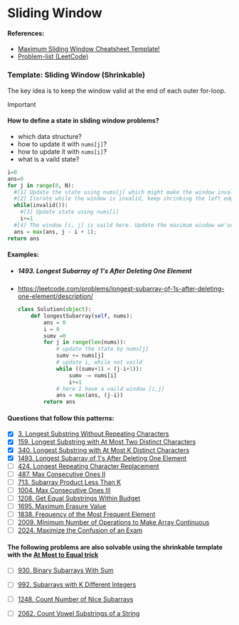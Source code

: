 # Sliding Window

#### References:
- [Maximum Sliding Window Cheatsheet Template!](https://leetcode.com/problems/frequency-of-the-most-frequent-element/solutions/1175088/C++-Maximum-Sliding-Window-Cheatsheet-Template/)
- [Problem-list (LeetCode)](https://leetcode.com/problem-list/sliding-window/)


### Template: Sliding Window (Shrinkable)
  The key idea is to keep the window valid at the end of each outer for-loop.
  > [!IMPORTANT]
  > #### How to define a state in sliding window problems?
  > - which data structure?
  > - how to update it with `nums[j]`?
  > - how to update it with `nums[i]`?
  > - what is a vaild state? 

  ```python
  i=0
  ans=0
  for j in range(0, N):
    #[1] Update the state using nums[j] which might make the window invalid.
    #[2] Iterate while the window is invalid, keep shrinking the left edge until it's valid again,
    while(invalid()):
      #[3] Update state using nums[i]
      i+=1
    #[4] The window [i, j] is vaild here. Update the maximum window we've found thus far.
    ans = max(ans, j - i + 1);
  return ans
  ```


#### Examples:

- ##### 1493. Longest Subarray of 1's After Deleting One Element
- https://leetcode.com/problems/longest-subarray-of-1s-after-deleting-one-element/description/

  ```python
  class Solution(object):
      def longestSubarray(self, nums):
          ans = 0
          i = 0
          sumv =0
          for j in range(len(nums)):
              # update the state by nums[j]
              sumv += nums[j]
              # update i, while not vaild
              while ((sumv+1) < (j-i+1)): 
                  sumv -= nums[i]
                  i+=1
              # here I have a vaild window [i,j]
              ans = max(ans, (j-i))
          return ans
  ```



#### Questions that follow this patterns:
- [x] [3. Longest Substring Without Repeating Characters](https://leetcode.com/problems/longest-substring-without-repeating-characters/description/)
- [x] [159. Longest Substring with At Most Two Distinct Characters](https://leetcode.com/problems/longest-substring-with-at-most-two-distinct-characters/description/)
- [x] [340. Longest Substring with At Most K Distinct Characters](https://leetcode.com/problems/longest-substring-with-at-most-k-distinct-characters/description/)
- [x] [1493. Longest Subarray of 1's After Deleting One Element](https://leetcode.com/problems/longest-subarray-of-1s-after-deleting-one-element/description/)
- [ ] [424. Longest Repeating Character Replacement](https://leetcode.com/problems/longest-repeating-character-replacement/description/)
- [ ] [487. Max Consecutive Ones II](https://leetcode.com/problems/max-consecutive-ones-ii/description/)
- [ ] [713. Subarray Product Less Than K](https://leetcode.com/problems/subarray-product-less-than-k/description/)
- [ ] [1004. Max Consecutive Ones III](https://leetcode.com/problems/max-consecutive-ones-iii/description/)
- [ ] [1208. Get Equal Substrings Within Budget](https://leetcode.com/problems/get-equal-substrings-within-budget/description/)
- [ ] [1695. Maximum Erasure Value](https://leetcode.com/problems/maximum-erasure-value/description/)
- [ ] [1838. Frequency of the Most Frequent Element](https://leetcode.com/problems/frequency-of-the-most-frequent-element/description/)
- [ ] [2009. Minimum Number of Operations to Make Array Continuous](https://leetcode.com/problems/minimum-number-of-operations-to-make-array-continuous/description/)
- [ ] [2024. Maximize the Confusion of an Exam](https://leetcode.com/problems/maximize-the-confusion-of-an-exam/description/)

#### The following problems are also solvable using the shrinkable template with the [At Most to Equal trick](https://leetcode.com/problems/count-vowel-substrings-of-a-string/solutions/1563765/c-on-time-sliding-window/comments/1141941/)

- [ ] [930. Binary Subarrays With Sum](https://leetcode.com/problems/binary-subarrays-with-sum/description/)
- [ ] [992. Subarrays with K Different Integers](https://leetcode.com/problems/subarrays-with-k-different-integers/description/)
- [ ] [1248. Count Number of Nice Subarrays](https://leetcode.com/problems/count-number-of-nice-subarrays/description/)
- [ ] [2062. Count Vowel Substrings of a String](https://leetcode.com/problems/count-vowel-substrings-of-a-string/description/)

